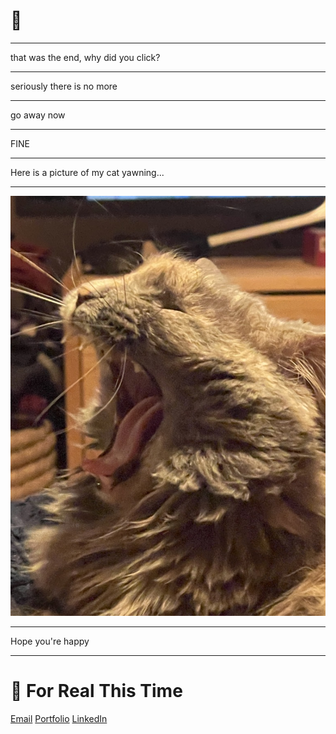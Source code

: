 # 👋

---


<p class='subText'>that was the end, why did you click?</p>

---

<p class='subText'>seriously there is no more</p>

---

<p class='subText'>go away now</p>

---

FINE

---

Here is a picture of my cat yawning...

---

![kira](./kira.jpeg)

---

Hope you're happy

---

# 👋  For Real This Time
<a href='mailto:paul.fleming@hyperisland.se' target="_blank">Email</a>
<a href='https://fleming.digital' target="_blank" >Portfolio</a>
<a href='linkedin.com/in/pflemingonline/' target="_blank">LinkedIn</a>